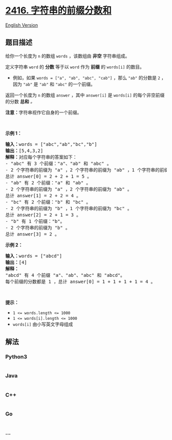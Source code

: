# [2416. 字符串的前缀分数和](https://leetcode.cn/problems/sum-of-prefix-scores-of-strings)

[English Version](/solution/2400-2499/2416.Sum%20of%20Prefix%20Scores%20of%20Strings/README_EN.md)

## 题目描述

<!-- 这里写题目描述 -->

<p>给你一个长度为 <code>n</code> 的数组 <code>words</code> ，该数组由 <strong>非空</strong> 字符串组成。</p>

<p>定义字符串 <code>word</code> 的 <strong>分数</strong> 等于以 <code>word</code> 作为 <strong>前缀</strong> 的 <code>words[i]</code> 的数目。</p>

<ul>
	<li>例如，如果 <code>words = ["a", "ab", "abc", "cab"]</code> ，那么 <code>"ab"</code> 的分数是 <code>2</code> ，因为 <code>"ab"</code> 是 <code>"ab"</code> 和 <code>"abc"</code> 的一个前缀。</li>
</ul>

<p>返回一个长度为<em> </em><code>n</code> 的数组<em> </em><code>answer</code><em> </em>，其中<em> </em><code>answer[i]</code><em> </em>是<em>&nbsp;</em><code>words[i]</code> 的每个非空前缀的分数 <strong>总和</strong> <em>。</em></p>

<p><strong>注意：</strong>字符串视作它自身的一个前缀。</p>

<p>&nbsp;</p>

<p><strong>示例 1：</strong></p>

<pre><strong>输入：</strong>words = ["abc","ab","bc","b"]
<strong>输出：</strong>[5,4,3,2]
<strong>解释：</strong>对应每个字符串的答案如下：
- "abc" 有 3 个前缀："a"、"ab" 和 "abc" 。
- 2 个字符串的前缀为 "a" ，2 个字符串的前缀为 "ab" ，1 个字符串的前缀为 "abc" 。
总计 answer[0] = 2 + 2 + 1 = 5 。
- "ab" 有 2 个前缀："a" 和 "ab" 。
- 2 个字符串的前缀为 "a" ，2 个字符串的前缀为 "ab" 。
总计 answer[1] = 2 + 2 = 4 。
- "bc" 有 2 个前缀："b" 和 "bc" 。
- 2 个字符串的前缀为 "b" ，1 个字符串的前缀为 "bc" 。 
总计 answer[2] = 2 + 1 = 3 。
- "b" 有 1 个前缀："b"。
- 2 个字符串的前缀为 "b" 。
总计 answer[3] = 2 。
</pre>

<p><strong>示例 2：</strong></p>

<pre><strong>输入：</strong>words = ["abcd"]
<strong>输出：</strong>[4]
<strong>解释：</strong>
"abcd" 有 4 个前缀 "a"、"ab"、"abc" 和 "abcd"。
每个前缀的分数都是 1 ，总计 answer[0] = 1 + 1 + 1 + 1 = 4 。
</pre>

<p>&nbsp;</p>

<p><strong>提示：</strong></p>

<ul>
	<li><code>1 &lt;= words.length &lt;= 1000</code></li>
	<li><code>1 &lt;= words[i].length &lt;= 1000</code></li>
	<li><code>words[i]</code> 由小写英文字母组成</li>
</ul>


## 解法

<!-- 这里可写通用的实现逻辑 -->

<!-- tabs:start -->

### **Python3**

<!-- 这里可写当前语言的特殊实现逻辑 -->

```python

```

### **Java**

<!-- 这里可写当前语言的特殊实现逻辑 -->

```java

```

### **C++**

```cpp

```

### **Go**

```go

```

### **...**

```

```

<!-- tabs:end -->